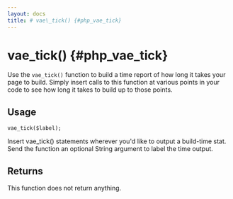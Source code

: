 ```yaml
---
layout: docs
title: # vae\_tick() {#php_vae_tick}
---
```


# vae\_tick() {#php_vae_tick}

Use the `vae_tick()` function to build a time report of how long it
takes your page to build. Simply insert calls to this function at
various points in your code to see how long it takes to build up to
those points.

## Usage

`vae_tick($label);`

Insert vae\_tick() statements wherever you'd like to output a build-time
stat. Send the function an optional String argument to label the time
output.

## Returns

This function does not return anything.
